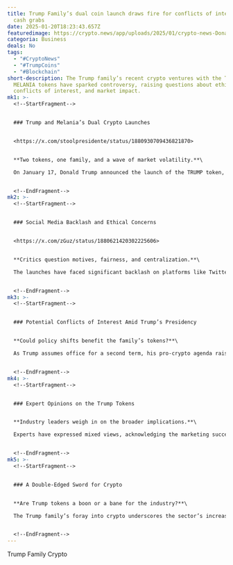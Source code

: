 ```yaml
---
title: Trump Family’s dual coin launch draws fire for conflicts of interest and
  cash grabs
date: 2025-01-20T18:23:43.657Z
featuredimage: https://crypto.news/app/uploads/2025/01/crypto-news-Donald-Trump-charts-option01-1380x820.webp
categoria: Business
deals: No
tags:
  - "#CryptoNews"
  - "#TrumpCoins"
  - "#Blockchain"
short-description: The Trump family’s recent crypto ventures with the TRUMP and
  MELANIA tokens have sparked controversy, raising questions about ethics,
  conflicts of interest, and market impact.
mk1: >-
  <!--StartFragment-->


  ### Trump and Melania’s Dual Crypto Launches


  <https://x.com/stoolpresidente/status/1880930709436821870>


  **Two tokens, one family, and a wave of market volatility.**\

  On January 17, Donald Trump announced the launch of the TRUMP token, a meme coin built on the Solana blockchain. Days later, on January 19, Melania Trump followed with her MELANIA token, also powered by Solana. Both coins quickly gained traction, with TRUMP peaking at $75 and MELANIA at $13.73, highlighting their influence but also drawing criticism for market manipulation concerns.


  <!--EndFragment-->
mk2: >-
  <!--StartFragment-->


  ### Social Media Backlash and Ethical Concerns


  <https://x.com/zGuz/status/1880621420302225606>


  **Critics question motives, fairness, and centralization.**\

  The launches have faced significant backlash on platforms like Twitter, with accusations of cash grabs and exploitation of loyal supporters. Concerns about centralized ownership—88% of MELANIA’s supply reportedly held by 10 wallets—add fuel to the controversy. Some see this as a troubling trend that undermines the principles of decentralization.


  <!--EndFragment-->
mk3: >-
  <!--StartFragment-->


  ### Potential Conflicts of Interest Amid Trump’s Presidency


  **Could policy shifts benefit the family’s tokens?**\

  As Trump assumes office for a second term, his pro-crypto agenda raises concerns about potential conflicts of interest. Regulatory changes could boost the value of TRUMP and MELANIA tokens, potentially intertwining personal gains with political decisions, challenging the integrity of the crypto market.


  <!--EndFragment-->
mk4: >-
  <!--StartFragment-->


  ### Expert Opinions on the Trump Tokens


  **Industry leaders weigh in on the broader implications.**\

  Experts have expressed mixed views, acknowledging the marketing success of the tokens while warning of potential regulatory scrutiny. Some believe this move could legitimize crypto, while others worry it may provoke tighter regulations, complicating the market's growth trajectory.


  <!--EndFragment-->
mk5: >-
  <!--StartFragment-->


  ### A Double-Edged Sword for Crypto


  **Are Trump tokens a boon or a bane for the industry?**\

  The Trump family’s foray into crypto underscores the sector’s increasing mainstream appeal but also highlights risks tied to individual branding and centralized control. As the market evolves, the long-term impact of such ventures remains uncertain, leaving investors and regulators on high alert.


  <!--EndFragment-->
---
```

<!--StartFragment-->

Trump Family Crypto

<!--EndFragment-->